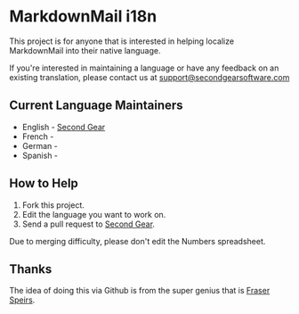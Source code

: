 # MarkdownMail i18n #

This project is for anyone that is interested in helping localize MarkdownMail into their native language.  

If you're interested in maintaining a language or have any feedback on an existing translation, please contact us at [support@secondgearsoftware.com](mailto:support@secondgearsoftware.com)

## Current Language Maintainers ##

* English - [Second Gear](http://github.com/secondgear)
* French - 
* German - 
* Spanish - 

## How to Help ##

1. Fork this project.
2. Edit the language you want to work on.
3. Send a pull request to [Second Gear](http://github.com/secondgear).

Due to merging difficulty, please don't edit the Numbers spreadsheet.

## Thanks

The idea of doing this via Github is from the super genius that is [Fraser Speirs](http://github.com/fspeirs).